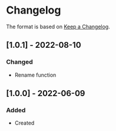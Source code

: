 # Changelog
The format is based on [Keep a Changelog](https://keepachangelog.com/en/1.0.0/).


## [1.0.1] - 2022-08-10
### Changed
- Rename function

## [1.0.0] - 2022-06-09
### Added
- Created
